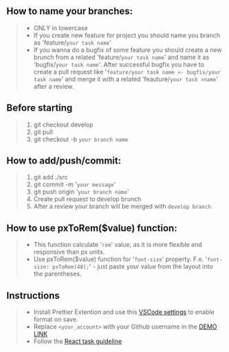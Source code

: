 ## How to name your branches:

> - ONLY in lowercase
> - If you create new feature for project you should name you branch as 'feature/`your task name`'
> - If you wanna do a bugfix of some feature you should create a new brunch from a related 'feature/`your task name`' and name it as 'bugfix/`your task name`'.
>   After successful bugfix you have to create a pull request like '`feature/your task name <- bugfix/your task name`' and merge it with a related 'feauture/`your task >name`' after a review.

## Before starting

> 1.  git checkout develop
> 2.  git pull
> 3.  git checkout -b `your branch name`

## How to add/push/commit:

> 1.  git add ./src
> 2.  git commit -m '`your message`'
> 3.  git push origin '`your branch name`'
> 4.  Create pull request to develop brunch
> 5.  After a review your branch will be merged with `develop branch`

## How to use pxToRem($value) function:

> - This function calculate '`rem`' value, as it is more flexible and responsive than px units.
> - Use pxToRem($value) function for '`font-size`' property. F.e. '`font-size: pxToRem(48);`' - just paste your value from the layout into the parentheses.

## Instructions

> - Install Prettier Extention and use this [VSCode settings](https://mate-academy.github.io/fe-program/tools/vscode/settings.json) to enable format on save.
> - Replace `<your_account>` with your Github username in the [DEMO LINK](https://<your_account>.github.io/react_redux-list-of-todos/)
> - Follow the [React task guideline](https://github.com/mate-academy/react_task-guideline#react-tasks-guideline)

